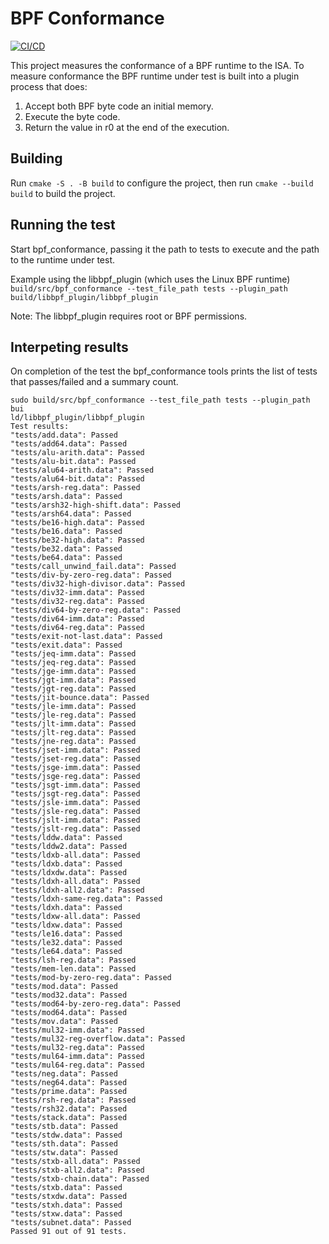 # BPF Conformance
[![CI/CD](https://github.com/Alan-Jowett/bpf_conformance/actions/workflows/CICD.yml/badge.svg)](https://github.com/Alan-Jowett/bpf_conformance/actions/workflows/CICD.yml)

This project measures the conformance of a BPF runtime to the ISA. To measure conformance the BPF runtime under test is built into a plugin process that does:
1) Accept both BPF byte code an initial memory.
2) Execute the byte code.
3) Return the value in r0 at the end of the execution.

## Building

Run ```cmake -S . -B build``` to configure the project, then run ```cmake --build build``` to build the project.

## Running the test

Start bpf_conformance, passing it the path to tests to execute and the path to the runtime under test.

Example using the libbpf_plugin (which uses the Linux BPF runtime)
```build/src/bpf_conformance --test_file_path tests --plugin_path build/libbpf_plugin/libbpf_plugin```

Note: The libbpf_plugin requires root or BPF permissions.

## Interpeting results
On completion of the test the bpf_conformance tools prints the list of tests that passes/failed and a summary count.

```
sudo build/src/bpf_conformance --test_file_path tests --plugin_path bui
ld/libbpf_plugin/libbpf_plugin
Test results:
"tests/add.data": Passed
"tests/add64.data": Passed
"tests/alu-arith.data": Passed
"tests/alu-bit.data": Passed
"tests/alu64-arith.data": Passed
"tests/alu64-bit.data": Passed
"tests/arsh-reg.data": Passed
"tests/arsh.data": Passed
"tests/arsh32-high-shift.data": Passed
"tests/arsh64.data": Passed
"tests/be16-high.data": Passed
"tests/be16.data": Passed
"tests/be32-high.data": Passed
"tests/be32.data": Passed
"tests/be64.data": Passed
"tests/call_unwind_fail.data": Passed
"tests/div-by-zero-reg.data": Passed
"tests/div32-high-divisor.data": Passed
"tests/div32-imm.data": Passed
"tests/div32-reg.data": Passed
"tests/div64-by-zero-reg.data": Passed
"tests/div64-imm.data": Passed
"tests/div64-reg.data": Passed
"tests/exit-not-last.data": Passed
"tests/exit.data": Passed
"tests/jeq-imm.data": Passed
"tests/jeq-reg.data": Passed
"tests/jge-imm.data": Passed
"tests/jgt-imm.data": Passed
"tests/jgt-reg.data": Passed
"tests/jit-bounce.data": Passed
"tests/jle-imm.data": Passed
"tests/jle-reg.data": Passed
"tests/jlt-imm.data": Passed
"tests/jlt-reg.data": Passed
"tests/jne-reg.data": Passed
"tests/jset-imm.data": Passed
"tests/jset-reg.data": Passed
"tests/jsge-imm.data": Passed
"tests/jsge-reg.data": Passed
"tests/jsgt-imm.data": Passed
"tests/jsgt-reg.data": Passed
"tests/jsle-imm.data": Passed
"tests/jsle-reg.data": Passed
"tests/jslt-imm.data": Passed
"tests/jslt-reg.data": Passed
"tests/lddw.data": Passed
"tests/lddw2.data": Passed
"tests/ldxb-all.data": Passed
"tests/ldxb.data": Passed
"tests/ldxdw.data": Passed
"tests/ldxh-all.data": Passed
"tests/ldxh-all2.data": Passed
"tests/ldxh-same-reg.data": Passed
"tests/ldxh.data": Passed
"tests/ldxw-all.data": Passed
"tests/ldxw.data": Passed
"tests/le16.data": Passed
"tests/le32.data": Passed
"tests/le64.data": Passed
"tests/lsh-reg.data": Passed
"tests/mem-len.data": Passed
"tests/mod-by-zero-reg.data": Passed
"tests/mod.data": Passed
"tests/mod32.data": Passed
"tests/mod64-by-zero-reg.data": Passed
"tests/mod64.data": Passed
"tests/mov.data": Passed
"tests/mul32-imm.data": Passed
"tests/mul32-reg-overflow.data": Passed
"tests/mul32-reg.data": Passed
"tests/mul64-imm.data": Passed
"tests/mul64-reg.data": Passed
"tests/neg.data": Passed
"tests/neg64.data": Passed
"tests/prime.data": Passed
"tests/rsh-reg.data": Passed
"tests/rsh32.data": Passed
"tests/stack.data": Passed
"tests/stb.data": Passed
"tests/stdw.data": Passed
"tests/sth.data": Passed
"tests/stw.data": Passed
"tests/stxb-all.data": Passed
"tests/stxb-all2.data": Passed
"tests/stxb-chain.data": Passed
"tests/stxb.data": Passed
"tests/stxdw.data": Passed
"tests/stxh.data": Passed
"tests/stxw.data": Passed
"tests/subnet.data": Passed
Passed 91 out of 91 tests.
```

